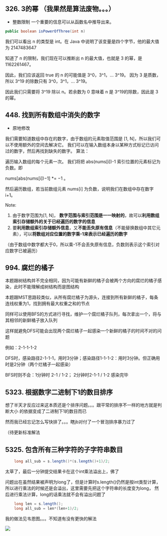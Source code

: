 ## 326. 3的幂 （我果然是算法废物。。。）

- 整数限制
一个重要的信息可以从函数名中推导出来。

```java
public boolean isPowerOfThree(int n)
``` 

我们可以看出 n 的类型是 int。在 Java 中说明了该变量是四个字节，他的最大值为 2147483647

知道了 n 的限制，我们现在可以推断出 n 的最大值，也就是 3 的幂，是 1162261467。

因此，我们应该返回 true 的 n 的可能值是 3^0，3^1，... 3^19。
因为 3 是质数，所以 3^19 的除数只有 3^0，3^1，... 3^19。

因此我们只需要将 3^19 除以 n。若余数为 0 意味着 n 是 3^19的除数，因此是 3 的幂。


## 448. 找到所有数组中消失的数字

- 原地修改

我们需要知道数组中存在的数字，由于数组的元素取值范围是 \[1, N\]，所以我们可以不使用额外的空间去解决它。
我们可以在输入数组本身以某种方式标记已访问过的数字，然后再找到缺失的数字。
算法：

遍历输入数组的每个元素一次。
我们将把 abs(nums\[i\])-1 索引位置的元素标记为负数。即 

nums\[abs(nums\[i\])−1\] *= −1 。

然后遍历数组，若当前数组元素 nums\[i\] 为负数，说明我们在数组中存在数字 i+1。

Note:

1. 由于数字范围为\[1, N\]， **数字范围与索引范围是一一映射的**，故可以**利用数组索引存储额外的关于已经遍历的数字的信息**
2. 要**利用数组索引存储额外信息**，又**不能丢失原有信息**（不能替换数组中其它元素），可以**将数组对应位置的数字乘-1来表示已经遍历的数字**

（由于数组中数字都大于0，所以乘-1不会丢失原有信息，负数则表示这个索引对应数字已被遍历）

## 994. 腐烂的橘子

本题跟树结构并不完全相同，因为可能有新鲜的橘子会被两个方向的腐烂的橘子感染，此时不能理解成树结构而是图结构

本题跟MST思路较类似，从所有腐烂橘子为源头，连接到所有新鲜的橘子，每条连线权重为1，找到拥有最大权重之和的节点

同样可以使用BFS的方式进行寻找，维护一个腐烂橘子队列，每次拿出一个，将与其相邻的新鲜橘子放入队列

这样就避免DFS可能会出现两个腐烂橘子一起感染一个新鲜的橘子的时间不对的问题

例如：2-1-1-1-2

DFS时，感染路径2-1-1-1，用时3分钟；感染路径1-1-1-2：用时3分钟。但正确用时是2分钟（两个烂橘子一起感染）

BFS时则不会：1分钟时 2-1 / 1-2； 2分钟时2-1-1 / 1-2 感染完毕

## 5323. 根据数字二进制下1的数目排序

想了半天才反应过来这本质还是个排序问题。。。跟平常的排序不一样的地方就是判断大小
的依据变成了二进制下1的数目而已

然而我已经忘记怎么写快排了。。。瞎jb对付了一个冒泡排序暴力过了

（待更新标准解法

## 5325. 包含所有三种字符的子字符串数目

```java
    long all_sub = s.length()*(s.length()+1)/2;
```

太草了，最后一分钟提交结果卡在这个int乘法溢出上，佛了

问题出在虽然结果被声明为long了，但是计算时s.length()仍然是按int类型计算，
所以进行乘法的时候还是会溢出，这里需要先把这个字符串的长度变为long，
然后进行乘法计算，long的话乘法就不会有溢出问题了

```java
    long len = s.length();
    long all_sub = len*(len+1)/2;
```

我的做法见韦恩图。。。不知道有没有更快的解法

![](./Asset/Q5325.jpeg)